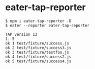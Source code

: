 eater-tap-reporter
====================

```
$ npm i eater-tap-reporter -D
$ eater --reporter eater-tap-reporter
```

```
TAP version 13
1..5
ok 1 test/fixture/success.js
ok 2 test/fixture/success3.js
ok 3 test/fixture/testfoo.js
ok 4 test/fixture/success2.js
ok 5 test/fixture/success4.js
```
